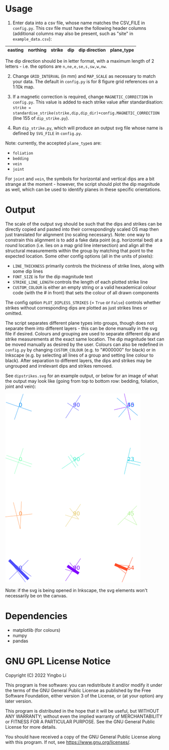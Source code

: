 # Usage
1) Enter data into a csv file, whose name matches the CSV_FILE in `config.py`. This csv file must have the following header columns (additional columns may also be present, such as "site" in `example_data.csv`):

|easting|northing|strike|dip|dip direction|plane_type|
|-------|--------|------|---|-------------|----------|

The dip direction should be in letter format, with a maximum length of 2 letters - i.e. the options are `n,ne,e,se,s,sw,w,nw`.

2) Change `GRID_INTERVAL` (in mm) and `MAP_SCALE` as necessary to match your data. The default in `config.py` is for 8 figure grid references on a 1:10k map.

3) If a magnetic correction is required, change `MAGNETIC_CORRECTION` in `config.py`. This value is added to each strike value after standardisation: `strike = standardise_strike(strike,dip,dip_dir)+config.MAGNETIC_CORRECTION` (line 155 of `dip_strike.py`).

4) Run `dip_strike.py`, which will produce an output svg file whose name is defined by `SVG_FILE` in `config.py`.

Note: currently, the accepted `plane_type`s are:
- `foliation`
- `bedding`
- `vein`
- `joint`

For `joint` and `vein`, the symbols for horizontal and vertical dips are a bit strange at the moment - however, the script should plot the dip magnitude as well, which can be used to identify planes in these specific orientations.
# Output
The scale of the output svg should be such that the dips and strikes can be directly copied and pasted into their correspondingly scaled OS map then just translated for alignment (no scaling necessary). Note: one way to constrain this alignment is to add a fake data point (e.g. horizontal bed) at a round location (i.e. lies on a map grid line intersection) and align all the structural measurements within the group by matching that point to the expected location. Some other config options (all in the units of pixels):
- `LINE_THICKNESS` primarily controls the thickness of strike lines, along with some dip lines
- `FONT_SIZE` is for the dip magnitude text
- `STRIKE_LINE_LENGTH` controls the length of each plotted strike line
- `CUSTOM_COLOUR` is either an empty string or a valid hexademical colour code (with the # in front) that sets the colour of all drawn components

The config option `PLOT_DIPLESS_STRIKES` (= `True` or `False`) controls whether strikes without corresponding dips are plotted as just strikes lines or omitted.

The script separates different plane types into groups, though does not separate them into different layers - this can be done manually in the svg file if desired. Colours and grouping are used to separate different dip and strike measurements at the exact same location. The dip magnitude text can be moved manually as desired by the user. Colours can also be redefined in `config.py` by changing `CUSTOM_COLOUR` (e.g. to "#000000" for black) or in Inkscape (e.g. by selecting all lines of a group and setting line colour to black). After separation to different layers, the dips and strikes may be ungrouped and irrelevant dips and strikes removed.

See `dipstrikes.svg` for an example output, or below for an image of what the output may look like (going from top to bottom row: bedding, foliation, joint and vein):

![Dip and Strike Symbols](./dipstrikes.png)

Note: if the svg is being opened in Inkscape, the svg elements won't necessarily be on the canvas.

# Dependencies
- matplotlib (for colours)
- numpy
- pandas

# GNU GPL License Notice
Copyright (C) 2022  Yingbo Li

This program is free software: you can redistribute it and/or modify
it under the terms of the GNU General Public License as published by
the Free Software Foundation, either version 3 of the License, or
(at your option) any later version.

This program is distributed in the hope that it will be useful,
but WITHOUT ANY WARRANTY; without even the implied warranty of
MERCHANTABILITY or FITNESS FOR A PARTICULAR PURPOSE.  See the
GNU General Public License for more details.

You should have received a copy of the GNU General Public License
along with this program.  If not, see <https://www.gnu.org/licenses/>.
